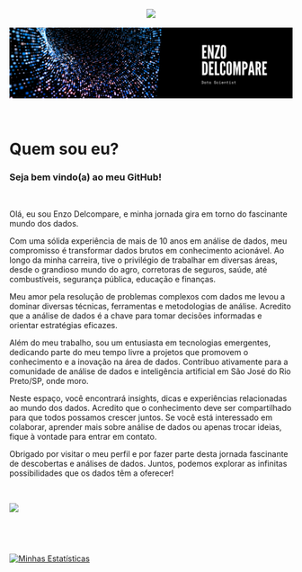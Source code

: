 <p align="center">
  <a href="https://www.enzodelcompare.com.br">
    <img src="https://img.shields.io/badge/criador-enzodelcompare-yellowgreen">
  </a>
</p>

![Enzo Delcompare](/imagens/enzo_delcompare.png)

<br>

# Quem sou eu?

### Seja bem vindo(a) ao meu **GitHub**!

<br>

Olá, eu sou Enzo Delcompare, e minha jornada gira em torno do fascinante mundo dos dados.

Com uma sólida experiência de mais de 10 anos em análise de dados, meu compromisso é transformar dados brutos em conhecimento acionável. Ao longo da minha carreira, tive o privilégio de trabalhar em diversas áreas, desde o grandioso mundo do agro, corretoras de seguros, saúde, até combustíveis, segurança pública, educação e finanças.

Meu amor pela resolução de problemas complexos com dados me levou a dominar diversas técnicas, ferramentas e metodologias de análise. Acredito que a análise de dados é a chave para tomar decisões informadas e orientar estratégias eficazes.

Além do meu trabalho, sou um entusiasta em tecnologias emergentes, dedicando parte do meu tempo livre a projetos que promovem o conhecimento e a inovação na área de dados. Contribuo ativamente para a comunidade de análise de dados e inteligência artificial em São José do Rio Preto/SP, onde moro.

Neste espaço, você encontrará insights, dicas e experiências relacionadas ao mundo dos dados. Acredito que o conhecimento deve ser compartilhado para que todos possamos crescer juntos. Se você está interessado em colaborar, aprender mais sobre análise de dados ou apenas trocar ideias, fique à vontade para entrar em contato.

Obrigado por visitar o meu perfil e por fazer parte desta jornada fascinante de descobertas e análises de dados. Juntos, podemos explorar as infinitas possibilidades que os dados têm a oferecer!

<br>

<p>
  <a href="https://www.linkedin.com/in/enzodelcompare/">
    <img src="https://img.shields.io/badge/linkedin-enzodelcompare-blue">
  </a>
  
  <!--<a href="https://github.com/enzodelcompare/enzodelcompare/blob/master/cv/cv_enzodelcompare.pdf">
    <img src="https://img.shields.io/badge/curr%C3%ADculo-enzodelcompare-red">
  </a>-->
</p>

# 

<br>

[![Minhas Estatísticas](https://github-readme-stats.vercel.app/api?username=enzodelcompare&count_private=true&show_icons=true&theme=tokyonight)](https://github.com/anuraghazra/github-readme-stats&theme=dark)
